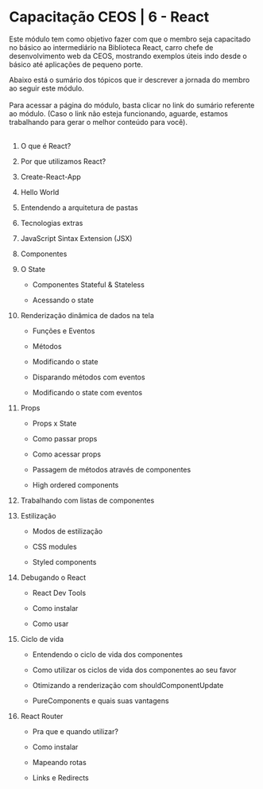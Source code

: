 # Capacitação CEOS | 6 - React


Este módulo tem como objetivo fazer com que o membro seja capacitado no básico ao intermediário na Biblioteca React, carro chefe de desenvolvimento web da CEOS, mostrando exemplos úteis indo desde o básico até aplicações de pequeno porte.

Abaixo está o sumário dos tópicos que ir descrever a jornada do membro ao seguir este módulo.
<br/><br/>
Para acessar a página do módulo, basta clicar no link do sumário referente ao módulo. (Caso o link não esteja funcionando, aguarde, estamos trabalhando para gerar o melhor conteúdo para você).
<br/><br/>

1. O que é React?

2. Por que utilizamos React?

3. Create-React-App
	
4. Hello World 

5. Entendendo a arquitetura de pastas

6. Tecnologias extras

7. JavaScript Sintax Extension (JSX)


8. Componentes

9. O State

    * Componentes Stateful & Stateless
	
    * Acessando o state


10. Renderização dinâmica de dados na tela

    * Funções e Eventos
  
    * Métodos

    * Modificando o state

    * Disparando métodos com eventos

    * Modificando o state com eventos

11. Props
 
    * Props x State

    * Como passar props

    * Como acessar props

    * Passagem de métodos através de componentes

    * High ordered components




12. Trabalhando com listas de componentes



13. Estilização

    * Modos de estilização

    * CSS modules

    * Styled components

14. Debugando o React

    * React Dev Tools

    * Como instalar

    * Como usar

15. Ciclo de vida

    * Entendendo o ciclo de vida dos componentes

    * Como utilizar os ciclos de vida dos componentes ao seu favor

    * Otimizando a renderização com shouldComponentUpdate

    * PureComponents e quais suas vantagens


16. React Router

    * Pra que e quando utilizar?

    * Como instalar

    * Mapeando rotas

    * Links e Redirects
